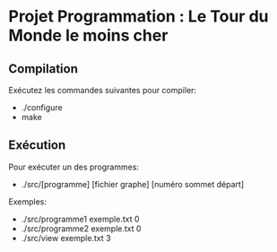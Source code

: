 Projet Programmation : Le Tour du Monde le moins cher
=====================================================


Compilation
-----------

Exécutez les commandes suivantes pour compiler:
* ./configure
* make
	
Exécution
---------
Pour exécuter un des programmes:
* ./src/[programme] [fichier graphe] [numéro sommet départ]

Exemples:
* ./src/programme1 exemple.txt 0
* ./src/programme2 exemple.txt 0
* ./src/view exemple.txt 3


